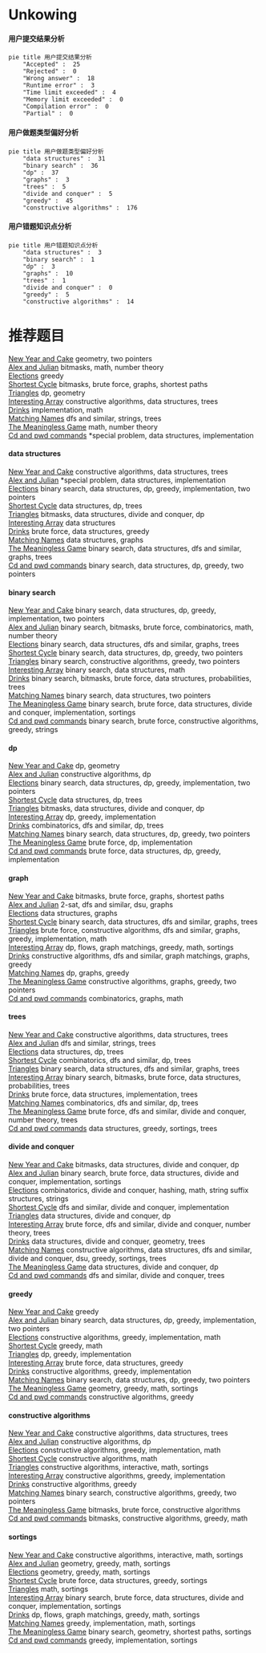 # Unkowing
<!-- tabs:start -->
#### **用户提交结果分析**

```mermaid
pie title 用户提交结果分析
    "Accepted" :  25
    "Rejected" :  0
    "Wrong answer" :  18
    "Runtime error" :  3
    "Time limit exceeded" :  4
    "Memory limit exceeded" :  0
    "Compilation error" :  0
    "Partial" :  0
```
#### **用户做题类型偏好分析**

```mermaid
pie title 用户做题类型偏好分析
    "data structures" :  31
    "binary search" :  36
    "dp" :  37
    "graphs" :  3
    "trees" :  5
    "divide and conquer" :  5
    "greedy" :  45
    "constructive algorithms" :  176
```
#### **用户错题知识点分析**

```mermaid
pie title 用户错题知识点分析
    "data structures" :  3
    "binary search" :  1
    "dp" :  3
    "graphs" :  10
    "trees" :  1
    "divide and conquer" :  0
    "greedy" :  5
    "constructive algorithms" :  14
```
<!-- tabs:end -->
# 推荐题目
[New Year and Cake](http://codeforces.com/problemset/problem/611/G)		geometry,
                        two pointers		  
[Alex and Julian](http://codeforces.com/problemset/problem/1220/D)		bitmasks,
                        math,
                        number theory		  
[Elections](https://codeforces.com/contest/1020/problem/C)		greedy		  
[Shortest Cycle](https://codeforces.com/contest/1206/problem/D)		bitmasks,
                        brute force,
                        graphs,
                        shortest paths		  
[Triangles](http://codeforces.com/problemset/problem/13/D)		dp,
                        geometry		  
[Interesting Array](https://codeforces.com/contest/483/problem/D)		constructive algorithms,
                        data structures,
                        trees		  
[Drinks](http://codeforces.com/problemset/problem/200/B)		implementation,
                        math		  
[Matching Names](http://codeforces.com/problemset/problem/566/A)		dfs and similar,
                        strings,
                        trees		  
[The Meaningless Game](https://codeforces.com/contest/834/problem/C)		math,
                        number theory		  
[Cd and pwd commands](http://codeforces.com/problemset/problem/158/C)		*special problem,
                        data structures,
                        implementation		  
<!-- tabs:start -->
#### **data structures**
[New Year and Cake](https://codeforces.com/contest/483/problem/D)		constructive algorithms,
                        data structures,
                        trees		  
[Alex and Julian](http://codeforces.com/problemset/problem/158/C)		*special problem,
                        data structures,
                        implementation		  
[Elections](http://codeforces.com/problemset/problem/777/C)		binary search,
                        data structures,
                        dp,
                        greedy,
                        implementation,
                        two pointers		  
[Shortest Cycle](http://codeforces.com/problemset/problem/1039/D)		data structures,
                        dp,
                        trees		  
[Triangles](http://codeforces.com/problemset/problem/981/E)		bitmasks,
                        data structures,
                        divide and conquer,
                        dp		  
[Interesting Array](http://codeforces.com/problemset/problem/739/C)		data structures		  
[Drinks](http://codeforces.com/problemset/problem/446/B)		brute force,
                        data structures,
                        greedy		  
[Matching Names](http://codeforces.com/problemset/problem/878/C)		data structures,
                        graphs		  
[The Meaningless Game](http://codeforces.com/problemset/problem/739/B)		binary search,
                        data structures,
                        dfs and similar,
                        graphs,
                        trees		  
[Cd and pwd commands](http://codeforces.com/problemset/problem/1492/C)		binary search,
                        data structures,
                        dp,
                        greedy,
                        two pointers		  
#### **binary search**
[New Year and Cake](http://codeforces.com/problemset/problem/777/C)		binary search,
                        data structures,
                        dp,
                        greedy,
                        implementation,
                        two pointers		  
[Alex and Julian](http://codeforces.com/problemset/problem/920/G)		binary search,
                        bitmasks,
                        brute force,
                        combinatorics,
                        math,
                        number theory		  
[Elections](http://codeforces.com/problemset/problem/739/B)		binary search,
                        data structures,
                        dfs and similar,
                        graphs,
                        trees		  
[Shortest Cycle](http://codeforces.com/problemset/problem/1492/C)		binary search,
                        data structures,
                        dp,
                        greedy,
                        two pointers		  
[Triangles](http://codeforces.com/problemset/problem/1463/D)		binary search,
                        constructive algorithms,
                        greedy,
                        two pointers		  
[Interesting Array](http://codeforces.com/problemset/problem/1490/G)		binary search,
                        data structures,
                        math		  
[Drinks](http://codeforces.com/problemset/problem/1479/D)		binary search,
                        bitmasks,
                        brute force,
                        data structures,
                        probabilities,
                        trees		  
[Matching Names](http://codeforces.com/problemset/problem/1436/E)		binary search,
                        data structures,
                        two pointers		  
[The Meaningless Game](http://codeforces.com/problemset/problem/1461/D)		binary search,
                        brute force,
                        data structures,
                        divide and conquer,
                        implementation,
                        sortings		  
[Cd and pwd commands](http://codeforces.com/problemset/problem/1493/C)		binary search,
                        brute force,
                        constructive algorithms,
                        greedy,
                        strings		  
#### **dp**
[New Year and Cake](http://codeforces.com/problemset/problem/13/D)		dp,
                        geometry		  
[Alex and Julian](http://codeforces.com/problemset/problem/331/E2)		constructive algorithms,
                        dp		  
[Elections](http://codeforces.com/problemset/problem/777/C)		binary search,
                        data structures,
                        dp,
                        greedy,
                        implementation,
                        two pointers		  
[Shortest Cycle](http://codeforces.com/problemset/problem/1039/D)		data structures,
                        dp,
                        trees		  
[Triangles](http://codeforces.com/problemset/problem/981/E)		bitmasks,
                        data structures,
                        divide and conquer,
                        dp		  
[Interesting Array](http://codeforces.com/problemset/problem/509/C)		dp,
                        greedy,
                        implementation		  
[Drinks](https://codeforces.com/contest/1173/problem/D)		combinatorics,
                        dfs and similar,
                        dp,
                        trees		  
[Matching Names](http://codeforces.com/problemset/problem/1492/C)		binary search,
                        data structures,
                        dp,
                        greedy,
                        two pointers		  
[The Meaningless Game](https://codeforces.com/contest/1457/problem/C)		brute force,
                        dp,
                        implementation		  
[Cd and pwd commands](http://codeforces.com/problemset/problem/1491/C)		brute force,
                        data structures,
                        dp,
                        greedy,
                        implementation		  
#### **graph**
[New Year and Cake](https://codeforces.com/contest/1206/problem/D)		bitmasks,
                        brute force,
                        graphs,
                        shortest paths		  
[Alex and Julian](http://codeforces.com/problemset/problem/776/D)		2-sat,
                        dfs and similar,
                        dsu,
                        graphs		  
[Elections](http://codeforces.com/problemset/problem/878/C)		data structures,
                        graphs		  
[Shortest Cycle](http://codeforces.com/problemset/problem/739/B)		binary search,
                        data structures,
                        dfs and similar,
                        graphs,
                        trees		  
[Triangles](http://codeforces.com/problemset/problem/1487/C)		brute force,
                        constructive algorithms,
                        dfs and similar,
                        graphs,
                        greedy,
                        implementation,
                        math		  
[Interesting Array](http://codeforces.com/problemset/problem/1437/C)		dp,
                        flows,
                        graph matchings,
                        greedy,
                        math,
                        sortings		  
[Drinks](http://codeforces.com/problemset/problem/1470/D)		constructive algorithms,
                        dfs and similar,
                        graph matchings,
                        graphs,
                        greedy		  
[Matching Names](http://codeforces.com/problemset/problem/1476/C)		dp,
                        graphs,
                        greedy		  
[The Meaningless Game](http://codeforces.com/problemset/problem/1304/D)		constructive algorithms,
                        graphs,
                        greedy,
                        two pointers		  
[Cd and pwd commands](http://codeforces.com/problemset/problem/1475/C)		combinatorics,
                        graphs,
                        math		  
#### **trees**
[New Year and Cake](https://codeforces.com/contest/483/problem/D)		constructive algorithms,
                        data structures,
                        trees		  
[Alex and Julian](http://codeforces.com/problemset/problem/566/A)		dfs and similar,
                        strings,
                        trees		  
[Elections](http://codeforces.com/problemset/problem/1039/D)		data structures,
                        dp,
                        trees		  
[Shortest Cycle](https://codeforces.com/contest/1173/problem/D)		combinatorics,
                        dfs and similar,
                        dp,
                        trees		  
[Triangles](http://codeforces.com/problemset/problem/739/B)		binary search,
                        data structures,
                        dfs and similar,
                        graphs,
                        trees		  
[Interesting Array](http://codeforces.com/problemset/problem/1479/D)		binary search,
                        bitmasks,
                        brute force,
                        data structures,
                        probabilities,
                        trees		  
[Drinks](http://codeforces.com/problemset/problem/1511/C)		brute force,
                        data structures,
                        implementation,
                        trees		  
[Matching Names](http://codeforces.com/problemset/problem/1499/F)		combinatorics,
                        dfs and similar,
                        dp,
                        trees		  
[The Meaningless Game](http://codeforces.com/problemset/problem/1491/E)		brute force,
                        dfs and similar,
                        divide and conquer,
                        number theory,
                        trees		  
[Cd and pwd commands](http://codeforces.com/problemset/problem/1466/D)		data structures,
                        greedy,
                        sortings,
                        trees		  
#### **divide and conquer**
[New Year and Cake](http://codeforces.com/problemset/problem/981/E)		bitmasks,
                        data structures,
                        divide and conquer,
                        dp		  
[Alex and Julian](http://codeforces.com/problemset/problem/1461/D)		binary search,
                        brute force,
                        data structures,
                        divide and conquer,
                        implementation,
                        sortings		  
[Elections](http://codeforces.com/problemset/problem/1466/G)		combinatorics,
                        divide and conquer,
                        hashing,
                        math,
                        string suffix structures,
                        strings		  
[Shortest Cycle](http://codeforces.com/problemset/problem/1490/D)		dfs and similar,
                        divide and conquer,
                        implementation		  
[Triangles](https://codeforces.com/contest/1483/problem/C)		data structures,
                        divide and conquer,
                        dp		  
[Interesting Array](http://codeforces.com/problemset/problem/1491/E)		brute force,
                        dfs and similar,
                        divide and conquer,
                        number theory,
                        trees		  
[Drinks](http://codeforces.com/problemset/problem/1303/G)		data structures,
                        divide and conquer,
                        geometry,
                        trees		  
[Matching Names](http://codeforces.com/problemset/problem/1494/D)		constructive algorithms,
                        data structures,
                        dfs and similar,
                        divide and conquer,
                        dsu,
                        greedy,
                        sortings,
                        trees		  
[The Meaningless Game](http://codeforces.com/problemset/problem/1482/E)		data structures,
                        divide and conquer,
                        dp		  
[Cd and pwd commands](http://codeforces.com/problemset/problem/566/C)		dfs and similar,
                        divide and conquer,
                        trees		  
#### **greedy**
[New Year and Cake](https://codeforces.com/contest/1020/problem/C)		greedy		  
[Alex and Julian](http://codeforces.com/problemset/problem/777/C)		binary search,
                        data structures,
                        dp,
                        greedy,
                        implementation,
                        two pointers		  
[Elections](http://codeforces.com/problemset/problem/1120/B)		constructive algorithms,
                        greedy,
                        implementation,
                        math		  
[Shortest Cycle](http://codeforces.com/problemset/problem/883/M)		greedy,
                        math		  
[Triangles](http://codeforces.com/problemset/problem/509/C)		dp,
                        greedy,
                        implementation		  
[Interesting Array](http://codeforces.com/problemset/problem/446/B)		brute force,
                        data structures,
                        greedy		  
[Drinks](http://codeforces.com/problemset/problem/1428/D)		constructive algorithms,
                        greedy,
                        implementation		  
[Matching Names](http://codeforces.com/problemset/problem/1492/C)		binary search,
                        data structures,
                        dp,
                        greedy,
                        two pointers		  
[The Meaningless Game](https://codeforces.com/contest/1496/problem/C)		geometry,
                        greedy,
                        math,
                        sortings		  
[Cd and pwd commands](http://codeforces.com/problemset/problem/1493/A)		constructive algorithms,
                        greedy		  
#### **constructive algorithms**
[New Year and Cake](https://codeforces.com/contest/483/problem/D)		constructive algorithms,
                        data structures,
                        trees		  
[Alex and Julian](http://codeforces.com/problemset/problem/331/E2)		constructive algorithms,
                        dp		  
[Elections](http://codeforces.com/problemset/problem/1120/B)		constructive algorithms,
                        greedy,
                        implementation,
                        math		  
[Shortest Cycle](http://codeforces.com/problemset/problem/1447/A)		constructive algorithms,
                        math		  
[Triangles](http://codeforces.com/problemset/problem/1270/D)		constructive algorithms,
                        interactive,
                        math,
                        sortings		  
[Interesting Array](http://codeforces.com/problemset/problem/1428/D)		constructive algorithms,
                        greedy,
                        implementation		  
[Drinks](http://codeforces.com/problemset/problem/1493/A)		constructive algorithms,
                        greedy		  
[Matching Names](http://codeforces.com/problemset/problem/1463/D)		binary search,
                        constructive algorithms,
                        greedy,
                        two pointers		  
[The Meaningless Game](https://codeforces.com/contest/1456/problem/B)		bitmasks,
                        brute force,
                        constructive algorithms		  
[Cd and pwd commands](http://codeforces.com/problemset/problem/1492/D)		bitmasks,
                        constructive algorithms,
                        greedy,
                        math		  
#### **sortings**
[New Year and Cake](http://codeforces.com/problemset/problem/1270/D)		constructive algorithms,
                        interactive,
                        math,
                        sortings		  
[Alex and Julian](https://codeforces.com/contest/1496/problem/C)		geometry,
                        greedy,
                        math,
                        sortings		  
[Elections](http://codeforces.com/problemset/problem/1495/A)		geometry,
                        greedy,
                        math,
                        sortings		  
[Shortest Cycle](http://codeforces.com/problemset/problem/1497/A)		brute force,
                        data structures,
                        greedy,
                        sortings		  
[Triangles](http://codeforces.com/problemset/problem/1427/A)		math,
                        sortings		  
[Interesting Array](http://codeforces.com/problemset/problem/1461/D)		binary search,
                        brute force,
                        data structures,
                        divide and conquer,
                        implementation,
                        sortings		  
[Drinks](http://codeforces.com/problemset/problem/1437/C)		dp,
                        flows,
                        graph matchings,
                        greedy,
                        math,
                        sortings		  
[Matching Names](http://codeforces.com/problemset/problem/1473/A)		greedy,
                        implementation,
                        math,
                        sortings		  
[The Meaningless Game](http://codeforces.com/problemset/problem/1486/B)		binary search,
                        geometry,
                        shortest paths,
                        sortings		  
[Cd and pwd commands](http://codeforces.com/problemset/problem/1480/B)		greedy,
                        implementation,
                        sortings		  
<!-- tabs:end -->
